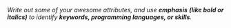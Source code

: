 _Write out some of your awesome attributes, and use **emphasis** **(like bold or italics)** to identify **keywords, programming languages, or skills**._ 
